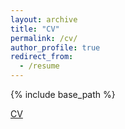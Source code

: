 ```yaml
---
layout: archive
title: "CV"
permalink: /cv/
author_profile: true
redirect_from:
  - /resume
---
```


{% include base_path %}

[CV]("Headshot.jpg")
